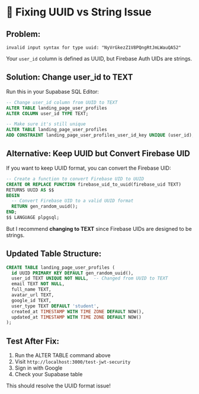 # 🔧 Fixing UUID vs String Issue

## **Problem:**
```
invalid input syntax for type uuid: "NyVrGkezZ1V8PQngRtJmLWauQA52"
```

Your `user_id` column is defined as UUID, but Firebase Auth UIDs are strings.

## **Solution: Change user_id to TEXT**

Run this in your Supabase SQL Editor:

```sql
-- Change user_id column from UUID to TEXT
ALTER TABLE landing_page_user_profiles 
ALTER COLUMN user_id TYPE TEXT;

-- Make sure it's still unique
ALTER TABLE landing_page_user_profiles 
ADD CONSTRAINT landing_page_user_profiles_user_id_key UNIQUE (user_id);
```

## **Alternative: Keep UUID but Convert Firebase UID**

If you want to keep UUID format, you can convert the Firebase UID:

```sql
-- Create a function to convert Firebase UID to UUID
CREATE OR REPLACE FUNCTION firebase_uid_to_uuid(firebase_uid TEXT)
RETURNS UUID AS $$
BEGIN
  -- Convert Firebase UID to a valid UUID format
  RETURN gen_random_uuid();
END;
$$ LANGUAGE plpgsql;
```

But I recommend **changing to TEXT** since Firebase UIDs are designed to be strings.

## **Updated Table Structure:**

```sql
CREATE TABLE landing_page_user_profiles (
  id UUID PRIMARY KEY DEFAULT gen_random_uuid(),
  user_id TEXT UNIQUE NOT NULL,  -- Changed from UUID to TEXT
  email TEXT NOT NULL,
  full_name TEXT,
  avatar_url TEXT,
  google_id TEXT,
  user_type TEXT DEFAULT 'student',
  created_at TIMESTAMP WITH TIME ZONE DEFAULT NOW(),
  updated_at TIMESTAMP WITH TIME ZONE DEFAULT NOW()
);
```

## **Test After Fix:**

1. Run the ALTER TABLE command above
2. Visit `http://localhost:3000/test-jwt-security`
3. Sign in with Google
4. Check your Supabase table

This should resolve the UUID format issue! 